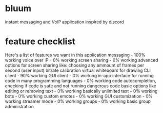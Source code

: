 # bluum
instant messaging and VoIP application inspired by discord
# feature checklist
Here's a list of features we want in this application
  messaging - 100% working
  voice over IP - 0% working
    screen sharing - 0% working
      advanced options for screen sharing like:
      choosing any ammount of frames per second (user input)
      bitrate calibration
    virtual whiteboard for drawing
  CLI client - 90% working
  GUI client - 0% working
  in-app interface for running code in many programming languages - 0% working
    code autocompletion, checking if code is safe and not running dangerous code
  basic options like editing or removing text - 0% working
  basically unlimited text - 0% working
  bots - 0% working
  custom emotes - 0% working
  GUI customization - 0% working
  streamer mode - 0% working
  groups - 0% working
    basic group administration
  
